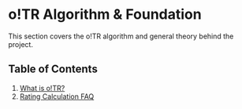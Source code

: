 # o!TR Algorithm & Foundation

This section covers the o!TR algorithm and general theory behind the project.

## Table of Contents

<ol type="1">
  <li><a href="foundation/en.md">What is o!TR?</a></li>
  <li><a href="ratings/en.md">Rating Calculation FAQ</a></li>
</ol>